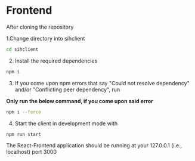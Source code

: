 # Frontend

After cloning the repository

1.Change directory into sihclient

```bash
cd sihclient
```

2. Install the required dependencies

```bash
npm i
```

3. If you come upon npm errors that say "Could not resolve dependency" and/or "Conflicting peer dependency", run

  **Only run the below command, if you come upon said error**

```bash
npm i --force
```


4. Start the client in development mode with

```bash
npm run start
```

The React-Frontend application should be running at your 127.0.0.1 (i.e., localhost) port 3000
